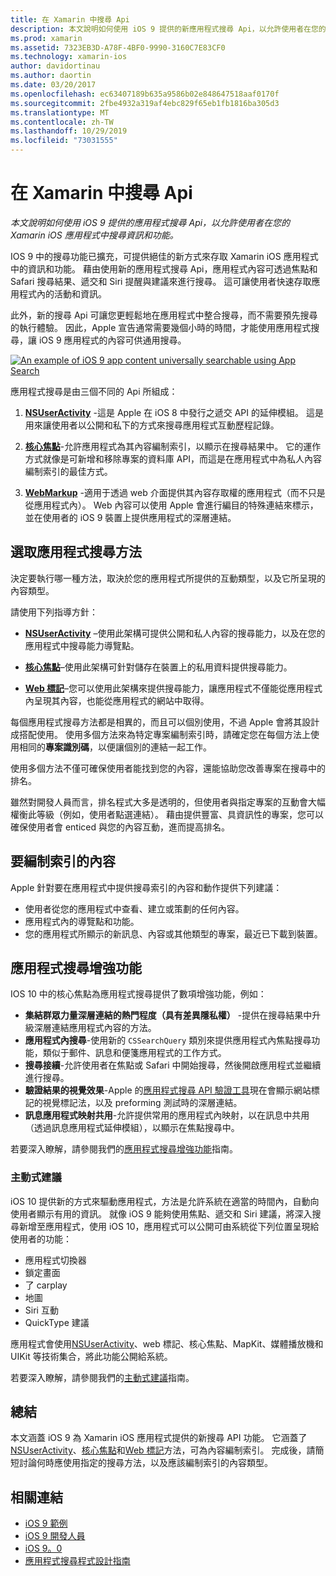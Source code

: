 ```yaml
---
title: 在 Xamarin 中搜尋 Api
description: 本文說明如何使用 iOS 9 提供的新應用程式搜尋 Api，以允許使用者在您的 Xamarin iOS 應用程式中搜尋資訊和功能。
ms.prod: xamarin
ms.assetid: 7323EB3D-A78F-4BF0-9990-3160C7E83CF0
ms.technology: xamarin-ios
author: davidortinau
ms.author: daortin
ms.date: 03/20/2017
ms.openlocfilehash: ec63407189b635a9586b02e848647518aaf0170f
ms.sourcegitcommit: 2fbe4932a319af4ebc829f65eb1fb1816ba305d3
ms.translationtype: MT
ms.contentlocale: zh-TW
ms.lasthandoff: 10/29/2019
ms.locfileid: "73031555"
---
```

# <a name="search-apis-in-xamarinios"></a>在 Xamarin 中搜尋 Api

_本文說明如何使用 iOS 9 提供的應用程式搜尋 Api，以允許使用者在您的 Xamarin iOS 應用程式中搜尋資訊和功能。_

IOS 9 中的搜尋功能已擴充，可提供絕佳的新方式來存取 Xamarin iOS 應用程式中的資訊和功能。 藉由使用新的應用程式搜尋 Api，應用程式內容可透過焦點和 Safari 搜尋結果、遞交和 Siri 提醒與建議來進行搜尋。 這可讓使用者快速存取應用程式內的活動和資訊。

此外，新的搜尋 Api 可讓您更輕鬆地在應用程式中整合搜尋，而不需要預先搜尋的執行體驗。 因此，Apple 宣告通常需要幾個小時的時間，才能使用應用程式搜尋，讓 iOS 9 應用程式的內容可供通用搜尋。

[![](images/intro01.png "An example of iOS 9 app content universally searchable using App Search")](images/intro01.png#lightbox)

應用程式搜尋是由三個不同的 Api 所組成：

1. [**NSUserActivity**](nsuseractivity.md) -這是 Apple 在 iOS 8 中發行之遞交 API 的延伸模組。 這是用來讓使用者以公開和私下的方式來搜尋應用程式互動歷程記錄。

2. [**核心焦點**](corespotlight.md)-允許應用程式為其內容編制索引，以顯示在搜尋結果中。 它的運作方式就像是可新增和移除專案的資料庫 API，而這是在應用程式中為私人內容編制索引的最佳方式。

3. [**WebMarkup**](web-markup.md) -適用于透過 web 介面提供其內容存取權的應用程式（而不只是從應用程式內）。 Web 內容可以使用 Apple 會進行編目的特殊連結來標示，並在使用者的 iOS 9 裝置上提供應用程式的深層連結。

## <a name="selecting-an-app-search-approach"></a>選取應用程式搜尋方法

決定要執行哪一種方法，取決於您的應用程式所提供的互動類型，以及它所呈現的內容類型。

請使用下列指導方針：

- [**NSUserActivity**](nsuseractivity.md) –使用此架構可提供公開和私人內容的搜尋能力，以及在您的應用程式中搜尋能力導覽點。

- [**核心焦點**](corespotlight.md)–使用此架構可針對儲存在裝置上的私用資料提供搜尋能力。

- [**Web 標記**](web-markup.md)–您可以使用此架構來提供搜尋能力，讓應用程式不僅能從應用程式內呈現其內容，也能從應用程式的網站中取得。

每個應用程式搜尋方法都是相異的，而且可以個別使用，不過 Apple 會將其設計成搭配使用。 使用多個方法來為特定專案編制索引時，請確定您在每個方法上使用相同的**專案識別碼**，以便讓個別的連結一起工作。

使用多個方法不僅可確保使用者能找到您的內容，還能協助您改善專案在搜尋中的排名。

雖然對開發人員而言，排名程式大多是透明的，但使用者與指定專案的互動會大幅權衡此等級（例如，使用者點選連結）。
藉由提供豐富、具資訊性的專案，您可以確保使用者會 enticed 與您的內容互動，進而提高排名。

## <a name="what-content-to-index"></a>要編制索引的內容

Apple 針對要在應用程式中提供搜尋索引的內容和動作提供下列建議：

- 使用者從您的應用程式中查看、建立或策劃的任何內容。
- 應用程式內的導覽點和功能。
- 您的應用程式所顯示的新訊息、內容或其他類型的專案，最近已下載到裝置。

## <a name="app-search-enhancements"></a>應用程式搜尋增強功能

IOS 10 中的核心焦點為應用程式搜尋提供了數項增強功能，例如：

- **集結群眾力量深層連結的熱門程度（具有差異隱私權）** -提供在搜尋結果中升級深層連結應用程式內容的方法。
- **應用程式內搜尋**-使用新的 `CSSearchQuery` 類別來提供應用程式內焦點搜尋功能，類似于郵件、訊息和便箋應用程式的工作方式。
- **搜尋接續**-允許使用者在焦點或 Safari 中開始搜尋，然後開啟應用程式並繼續進行搜尋。
- **驗證結果的視覺效果**-Apple 的[應用程式搜尋 API 驗證工具](https://search.developer.apple.com/appsearch-validation-tool)現在會顯示網站標記的視覺標記法，以及 preforming 測試時的深層連結。
- **訊息應用程式映射共用**-允許提供常用的應用程式內映射，以在訊息中共用（透過訊息應用程式延伸模組），以顯示在焦點搜尋中。

若要深入瞭解，請參閱我們的[應用程式搜尋增強功能](~/ios/platform/search/app-search-enhancements.md)指南。

### <a name="proactive-suggestions"></a>主動式建議

iOS 10 提供新的方式來驅動應用程式，方法是允許系統在適當的時間內，自動向使用者顯示有用的資訊。 就像 iOS 9 能夠使用焦點、遞交和 Siri 建議，將深入搜尋新增至應用程式，使用 iOS 10，應用程式可以公開可由系統從下列位置呈現給使用者的功能：

- 應用程式切換器
- 鎖定畫面
- 了 carplay
- 地圖
- Siri 互動
- QuickType 建議 

應用程式會使用[NSUserActivity](xref:Foundation.NSUserActivity)、web 標記、核心焦點、MapKit、媒體播放機和 UIKit 等技術集合，將此功能公開給系統。

若要深入瞭解，請參閱我們的[主動式建議](~/ios/platform/search/proactive-suggestions.md)指南。

## <a name="summary"></a>總結

本文涵蓋 iOS 9 為 Xamarin iOS 應用程式提供的新搜尋 API 功能。 它涵蓋了[NSUserActivity](nsuseractivity.md)、[核心焦點](corespotlight.md)和[Web 標記](web-markup.md)方法，可為內容編制索引。 完成後，請簡短討論何時應使用指定的搜尋方法，以及應該編制索引的內容類型。

## <a name="related-links"></a>相關連結

- [iOS 9 範例](https://docs.microsoft.com/samples/browse/?products=xamarin&term=Xamarin.iOS+iOS9)
- [iOS 9 開發人員](https://developer.apple.com/ios/pre-release/)
- [iOS 9。0](https://developer.apple.com/library/prerelease/ios/releasenotes/General/WhatsNewIniOS/Articles/iOS9.html)
- [應用程式搜尋程式設計指南](https://developer.apple.com/library/prerelease/ios/documentation/General/Conceptual/AppSearch/index.html#//apple_ref/doc/uid/TP40016308)
